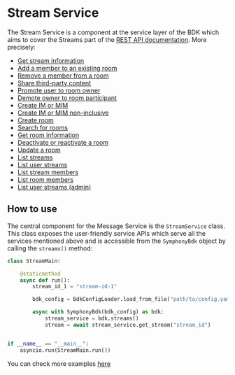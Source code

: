# Stream Service

The Stream Service is a component at the service layer of the BDK which aims to cover the Streams part of the [REST API documentation](https://developers.symphony.com/restapi/reference#messages-v4).
More precisely:
* [Get stream information](https://developers.symphony.com/restapi/reference#stream-info-v2)
* [Add a member to an existing room](https://developers.symphony.com/restapi/reference#add-member)
* [Remove a member from a room](https://developers.symphony.com/restapi/reference#remove-member)
* [Share third-party content](https://developers.symphony.com/restapi/reference#share-v3)
* [Promote user to room owner](https://developers.symphony.com/restapi/reference#promote-owner)
* [Demote owner to room participant](https://developers.symphony.com/restapi/reference#demote-owner)
* [Create IM or MIM](https://developers.symphony.com/restapi/reference#create-im-or-mim)
* [Create IM or MIM non-inclusive](https://developers.symphony.com/restapi/reference#create-im-or-mim-admin)
* [Create room](https://developers.symphony.com/restapi/reference#create-room-v3)
* [Search for rooms](https://developers.symphony.com/restapi/reference#search-rooms-v3)
* [Get room information](https://developers.symphony.com/restapi/reference#room-info-v3)
* [Deactivate or reactivate a room](https://developers.symphony.com/restapi/reference#de-or-re-activate-room)
* [Update a room](https://developers.symphony.com/restapi/reference#update-room-v3)
* [List streams](https://developers.symphony.com/restapi/reference#list-streams-for-enterprise-v2)
* [List user streams](https://developers.symphony.com/restapi/reference#list-user-streams)
* [List stream members](https://developers.symphony.com/restapi/reference#stream-members)
* [List room members](https://developers.symphony.com/restapi/reference#room-members)
* [List user streams (admin)](https://rest-api.symphony.com/main/streams-conversations/all-streams-endpoints/list-user-streams-admin)


## How to use
The central component for the Message Service is the `StreamService` class.
This class exposes the user-friendly service APIs which serve all the services mentioned above 
and is accessible from the `SymphonyBdk` object by calling the `streams()` method:
```python
class StreamMain:

    @staticmethod
    async def run():
        stream_id_1 = "stream-id-1"

        bdk_config = BdkConfigLoader.load_from_file("path/to/config.yaml")

        async with SymphonyBdk(bdk_config) as bdk:
            stream_service = bdk.streams()
            stream = await stream_service.get_stream("stream_id")


if __name__ == "__main__":
    asyncio.run(StreamMain.run())
```

You can check more examples
[here](https://github.com/finos/symphony-bdk-python/blob/main/examples/services/streams.py)
